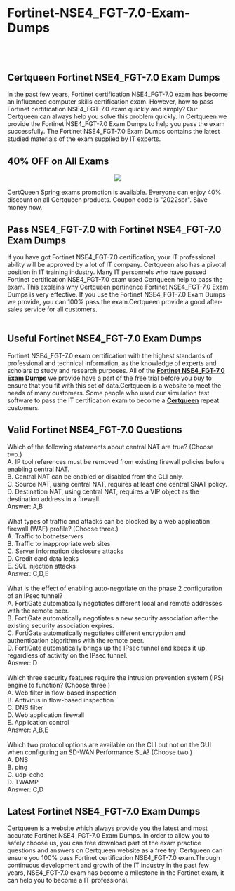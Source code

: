 # Fortinet-NSE4_FGT-7.0-Exam-Dumps
<h2>
	<br />
</h2>
<h2>
	Certqueen Fortinet NSE4_FGT-7.0 Exam Dumps
</h2>
In the past few years, Fortinet certification NSE4_FGT-7.0 exam has become an influenced computer skills certification exam. However, how to pass Fortinet certification NSE4_FGT-7.0 exam quickly and simply? Our Certqueen can always help you solve this problem quickly. In Certqueen we provide the Fortinet NSE4_FGT-7.0 Exam Dumps to help you pass the exam successfully. The Fortinet NSE4_FGT-7.0 Exam Dumps contains the latest studied materials of the exam supplied by IT experts.
<h2>
	40% OFF on All Exams
</h2>
<div style="text-align:center;">
	<a href="https://www.certqueen.com/promotion.asp"><img src="http://www.h12-261.com/wp-content/uploads/2022/03/CQ-Spr-promo-e1647585364941.jpg" /></a>
</div>
<br />
CertQueen Spring exams promotion is available. Everyone can enjoy 40% discount on all Certqueen products. Coupon code is "2022spr". Save money now.<br />
<h2>
	Pass NSE4_FGT-7.0 with Fortinet NSE4_FGT-7.0 Exam Dumps
</h2>
If you have got Fortinet NSE4_FGT-7.0 certification, your IT professional ability will be approved by a lot of IT company. Certqueen also has a pivotal position in IT training industry. Many IT personnels who have passed Fortinet certification NSE4_FGT-7.0 exam used Certqueen help to pass the exam. This explains why Certqueen pertinence Fortinet NSE4_FGT-7.0 Exam Dumps is very effective. If you use the Fortinet NSE4_FGT-7.0 Exam Dumps we provide, you can 100% pass the exam.Certqueen provide a good after-sales service for all customers.<br />
<br />
<h2>
	Useful Fortinet NSE4_FGT-7.0 Exam Dumps
</h2>
Fortinet NSE4_FGT-7.0 exam certification with the highest standards of professional and technical information, as the knowledge of experts and scholars to study and research purposes. All of the <a href="https://www.certqueen.com/NSE4_FGT-7.0.html" target="_blank"><strong>Fortinet NSE4_FGT-7.0 Exam Dumps</strong></a> we provide have a part of the free trial before you buy to ensure that you fit with this set of data.Certqueen is a website to meet the needs of many customers. Some people who used our simulation test software to pass the IT certification exam to become a <a href="http://www.certqueen.com/" target="_blank"><strong>Certqueen</strong></a> repeat customers.<br />
<h2 style="white-space:normal;">
	Valid Fortinet NSE4_FGT-7.0 Questions
</h2>
<span style="white-space:normal;">Which of the following statements about central NAT are true? (Choose two.)</span><br style="white-space:normal;" />
<span style="white-space:normal;">A. IP tool references must be removed from existing firewall policies before enabling central NAT.</span><br style="white-space:normal;" />
<span style="white-space:normal;">B. Central NAT can be enabled or disabled from the CLI only.</span><br style="white-space:normal;" />
<span style="white-space:normal;">C. Source NAT, using central NAT, requires at least one central SNAT policy.</span><br style="white-space:normal;" />
<span style="white-space:normal;">D. Destination NAT, using central NAT, requires a VIP object as the destination address in a firewall.</span><br style="white-space:normal;" />
<span style="white-space:normal;">Answer: A,B</span><br style="white-space:normal;" />
<br style="white-space:normal;" />
<span style="white-space:normal;">What types of traffic and attacks can be blocked by a web application firewall (WAF) profile? (Choose three.)</span><br style="white-space:normal;" />
<span style="white-space:normal;">A. Traffic to botnetservers</span><br style="white-space:normal;" />
<span style="white-space:normal;">B. Traffic to inappropriate web sites</span><br style="white-space:normal;" />
<span style="white-space:normal;">C. Server information disclosure attacks</span><br style="white-space:normal;" />
<span style="white-space:normal;">D. Credit card data leaks</span><br style="white-space:normal;" />
<span style="white-space:normal;">E. SQL injection attacks</span><br style="white-space:normal;" />
<span style="white-space:normal;">Answer: C,D,E</span><br style="white-space:normal;" />
<br style="white-space:normal;" />
<span style="white-space:normal;">What is the effect of enabling auto-negotiate on the phase 2 configuration of an IPsec tunnel?</span><br style="white-space:normal;" />
<span style="white-space:normal;">A. FortiGate automatically negotiates different local and remote addresses with the remote peer.</span><br style="white-space:normal;" />
<span style="white-space:normal;">B. FortiGate automatically negotiates a new security association after the existing security association expires.</span><br style="white-space:normal;" />
<span style="white-space:normal;">C. FortiGate automatically negotiates different encryption and authentication algorithms with the remote peer.</span><br style="white-space:normal;" />
<span style="white-space:normal;">D. FortiGate automatically brings up the IPsec tunnel and keeps it up, regardless of activity on the IPsec tunnel.</span><br style="white-space:normal;" />
<span style="white-space:normal;">Answer: D</span><br style="white-space:normal;" />
<br style="white-space:normal;" />
<span style="white-space:normal;">Which three security features require the intrusion prevention system (IPS) engine to function? (Choose three.)</span><br style="white-space:normal;" />
<span style="white-space:normal;">A. Web filter in flow-based inspection</span><br style="white-space:normal;" />
<span style="white-space:normal;">B. Antivirus in flow-based inspection</span><br style="white-space:normal;" />
<span style="white-space:normal;">C. DNS filter</span><br style="white-space:normal;" />
<span style="white-space:normal;">D. Web application firewall</span><br style="white-space:normal;" />
<span style="white-space:normal;">E. Application control</span><br style="white-space:normal;" />
<span style="white-space:normal;">Answer: A,B,E</span><br style="white-space:normal;" />
<br style="white-space:normal;" />
<span style="white-space:normal;">Which two protocol options are available on the CLI but not on the GUI when configuring an SD-WAN Performance SLA? (Choose two.)</span><br style="white-space:normal;" />
<span style="white-space:normal;">A. DNS</span><br style="white-space:normal;" />
<span style="white-space:normal;">B. ping</span><br style="white-space:normal;" />
<span style="white-space:normal;">C. udp-echo</span><br style="white-space:normal;" />
<span style="white-space:normal;">D. TWAMP</span><br style="white-space:normal;" />
<span style="white-space:normal;">Answer: C,D</span><br />
<h2>
	Latest Fortinet NSE4_FGT-7.0 Exam Dumps
</h2>
Certqueen is a website which always provide you the latest and most accurate Fortinet NSE4_FGT-7.0 Exam Dumps. In order to allow you to safely choose us, you can free download part of the exam practice questions and answers on Certqueen website as a free try. Certqueen can ensure you 100% pass Fortinet certification NSE4_FGT-7.0 exam.Through continuous development and growth of the IT industry in the past few years, NSE4_FGT-7.0 exam has become a milestone in the Fortinet exam, it can help you to become a IT professional.
